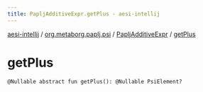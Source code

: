 ```yaml
---
title: PapljAdditiveExpr.getPlus - aesi-intellij
---
```


[aesi-intellij](../../index.html) / [org.metaborg.paplj.psi](../index.html) / [PapljAdditiveExpr](index.html) / [getPlus](.)

# getPlus

`@Nullable abstract fun getPlus(): @Nullable PsiElement?`
